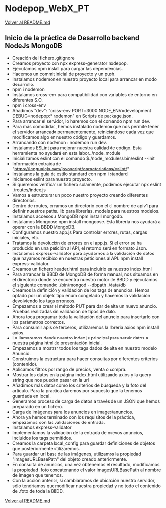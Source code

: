 # Nodepop_WebX_PT
[Volver al README.md](https://github.com/JosepCristobal/Nodepop_WebX_PT#desarrollo-del-proyecto)

## Inicio de la práctica de Desarrollo backend NodeJs MongoDB

- Creación del fichero .gitignore
- Creamos proyecto con npx express-generator nodepop.
- Ejecutamos npm install para cargar las dependencias.
- Hacemos un commit inicial de proyecto y un push.
- Instalamos nodemon en nuestro proyecto local para arrancar en modo desarrollo.
- npm i nodemon
- Instalamos cross-env para compatibilidad con variables de entorno en diferentes S.O.
- npm i cross-env
- Añadimos "dev": "cross-env PORT=3000 NODE_ENV=development DEBUG=nodepop:* nodemon" en Scripts de package.json.
- Para arrancar el servidor, lo haremos con el comando npm run dev.
- Para más comodidad, hemos instalado nodemon que nos permite tener el servidor arrancado permanentemente, reiniciándose cada vez que modificamos algo en nuestro código y guardamos.
- Arrancando con nodemon : nodemon run dev.
- Instalamos ESLint para mejorar nuestra calidad de código. Esta herramienta no ayudará en esta labor../node_module
- Inicializamos eslint con el comando $./node_modules/.bin/eslint --init
- Información extraida de "https://lenguajejs.com/javascript/caracteristicas/eslint/"
- Instalamos la guia de estilo standard con  npm i standard
- Iniciamos eslint para nuestro proyecto.
- Si queremos verificar un fichero solamente, podemos ejecutar npx eslint ./routes/index.js
- Vamos a estructurar un poco nuestro proyecto creando diferentes directorios.
- Dentro de routes, creamos un directorio con el el nombre de apiv1 para definir nuestros paths. lib para librerías. models para nuestros modelos.
- Instalamos accesos a MongoDB npm install mongodb.
- Instalamos Mongoose npm install mongoose. Esta librería nos ayudará a operar con la BBDD MongoDB.
- Configuramos nuestro app.js Para controlar errores, rutas, cargas iniciales, etc.
- Tratamos la devolución de errores en el app.js. Si el error se ha producido en una petición al API, el retorno será en formato Json.
- Instalamos express-validator para ayudarnos a la validación de datos que hayamos recibido en nuestras peticiones al API. npm install express-validator.
- Creamos un fichero header.html para incluirlo en nuestro index.html
- Para arrancar la BBDD de MongoDB de forma manual, nos situamos en el directorio donde se encuentra nuestro motor de BBDD y ejecutamos el siguiente comando: ./bin/mongod --dbpath ./data/db
- Creamos la definición y validación de los tags de anuncios. Hemos optado por un objeto tipo enum congelado y hacemos la validación devolviendo los tags erroneos.
- Empezamos a crear el método PUT para dar de alta un nuevo anuncio. Pruebas realizadas sin validación de tipos de dato.
- Ahora toca programar toda la validación del anuncio para insertarlo con los parámetros correctos.
- Para consumir apis de terceros, utilizaremos la libreria axios npm install axios.
- La llamaremos desde nuestro index.js principal para servir datos a nuestra página html de presentación inicial.
- Empezamos a mostrar todos los tags dados de alta en nuestro modelo Anuncio.
- Construimos la estructura para hacer consultas por diferentes criterios (contenido).
- Aplicamos filtros por rango de precios, venta o compra.
- Mostrar los datos en la página index.html utilizando axios y la query string que nos pueden pasar en la url
- Añadimos más datos como los criterios de búsqueda y la foto del articulo. Para la practica daremos por supuesto que la tenemos guardada en local.
- Generamos proceso de carga de datos a través de un JSON que hemos preparado en un fichero.
- Carga de imágenes para los anuncios en images/anuncios.
- Ahora ya hemos terminado con los requisitos de la práctica, empezamos con las validaciones de entrada.
- Instalamos express-validator
- Implementamos la validación de la entrada de nuevos anuncios, incluidos los tags permitidos.
- Creamos la carpeta local_config para guardar definiciones de objetos que posteriormente utilizaremos.
- Para guardar url base de las imágenes, utilizamos la propiedad "imagesURLBasePath" del objeto creado anteriormente.
- En consulta de anuncios, una vez obtenemos el resultado, modificamos la propiedad .foto concatenando el valor imagesURLBasePath al nombre de imagen que tenemos.
- Con la acción anterior, si cambiaramos de ubicación nuestro servidor, sólo tendríamos que modificar nuestra propiedad y no todo el contenido de .foto de toda la BBDD.


[Volver al README.md](https://github.com/JosepCristobal/Nodepop_WebX_PT#desarrollo-del-proyecto)


